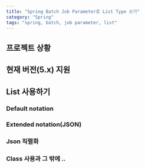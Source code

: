 ```yaml
---
title: "Spring Batch Job Parameter로 List Type 쓰기"
category: "Spring"
tags: "spring, batch, job parameter, list"
---
```


## 프로젝트 상황

## 현재 버전(5.x) 지원

## List 사용하기

### Default notation

### Extended notation(JSON)

### Json 직렬화

### Class 사용과 그 밖에 ..
